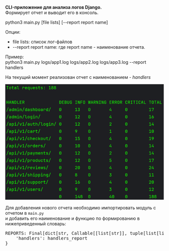 <p><b>CLI-приложение для анализа логов Django.</b> <br>Формирует отчет и выводит его в консоль.</p>
<p>python3 main.py [file lists] [--report report name]</p>
<p>Опции:</p>
<ul>
<li>file lists: список лог-файлов</li>
<li>--report report name: где report name - наименование отчета.</li>
</ul>
<p>Пример:<br>
python3 main.py logs/app1.log logs/app2.log logs/app3.log --report handlers
</p>
<p>На текущий момент реализован отчет с наименованием - <i>handlers</i></p>
<p>
<img src="https://github.com/Needlees/Django_handlers_report/blob/master/img/example.png" width="525" style="max-width: 100%">
</p>
<p>Для добавления нового отчета необходимо импортировать модуль с отчетом в <code>main.py</code><br>
и добавить его наименование и функцию по формированию в нижеприведенный словарь:</p>
<pre>
REPORTS: Final[dict[str, Callable[[list[str]], tuple[list[list[Union[str, int]]], str]]]] = {
    'handlers': handlers_report
}
</pre>